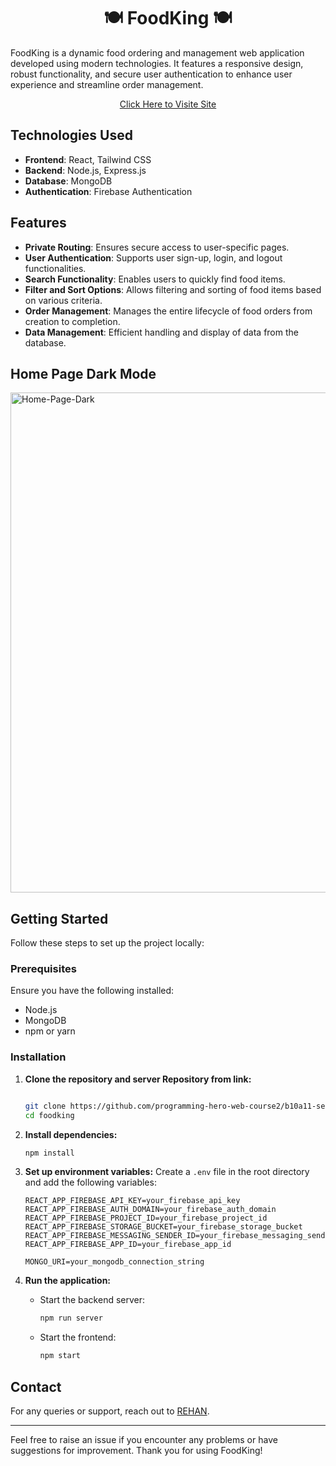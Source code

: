 

<h1 align='center'>🍽️  FoodKing  🍽️</h1> 

FoodKing is a dynamic food ordering and management web application developed using modern technologies. It features a responsive design, robust functionality, and secure user authentication to enhance user experience and streamline order management.

<p align='center'>
    <a href="https://foodking-d2588.web.app/"> Click Here to Visite Site </a>
</p> 

## Technologies Used

- **Frontend**: React, Tailwind CSS
- **Backend**: Node.js, Express.js
- **Database**: MongoDB
- **Authentication**: Firebase Authentication

## Features

- **Private Routing**: Ensures secure access to user-specific pages.
- **User Authentication**: Supports user sign-up, login, and logout functionalities.
- **Search Functionality**: Enables users to quickly find food items.
- **Filter and Sort Options**: Allows filtering and sorting of food items based on various criteria.
- **Order Management**: Manages the entire lifecycle of food orders from creation to completion.
- **Data Management**: Efficient handling and display of data from the database.


## Home Page Dark Mode

<p><img src="https://i.ibb.co.com/7t2WYndD/Home-Page-Dark.png" alt="Home-Page-Dark" border="0" width="800"></p>


## Getting Started

Follow these steps to set up the project locally:

### Prerequisites

Ensure you have the following installed:
- Node.js
- MongoDB
- npm or yarn

### Installation

1. **Clone the repository and server Repository from link:**
   ```bash
   
   git clone https://github.com/programming-hero-web-course2/b10a11-server-side-rehan606.git
   cd foodking
   ```

2. **Install dependencies:**
   ```bash
   npm install
   ```

3. **Set up environment variables:**
   Create a `.env` file in the root directory and add the following variables:
   ```env
   REACT_APP_FIREBASE_API_KEY=your_firebase_api_key
   REACT_APP_FIREBASE_AUTH_DOMAIN=your_firebase_auth_domain
   REACT_APP_FIREBASE_PROJECT_ID=your_firebase_project_id
   REACT_APP_FIREBASE_STORAGE_BUCKET=your_firebase_storage_bucket
   REACT_APP_FIREBASE_MESSAGING_SENDER_ID=your_firebase_messaging_sender_id
   REACT_APP_FIREBASE_APP_ID=your_firebase_app_id

   MONGO_URI=your_mongodb_connection_string
   ```

4. **Run the application:**
   - Start the backend server:
     ```bash
     npm run server
     ```
   - Start the frontend:
     ```bash
     npm start
     ```






## Contact

For any queries or support, reach out to [REHAN](mailto:rehanlemu@gmail.com).

---

Feel free to raise an issue if you encounter any problems or have suggestions for improvement. Thank you for using FoodKing!

